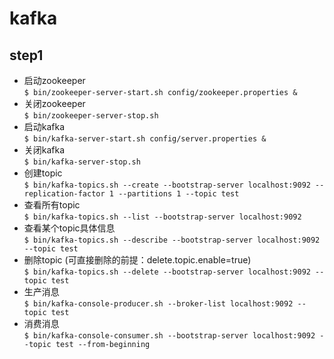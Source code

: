 # kafka

## step1 
- 启动zookeeper  
`$ bin/zookeeper-server-start.sh config/zookeeper.properties &`  
- 关闭zookeeper  
`$ bin/zookeeper-server-stop.sh`   
- 启动kafka  
`$ bin/kafka-server-start.sh config/server.properties &`
- 关闭kafka  
`$ bin/kafka-server-stop.sh`
- 创建topic  
`$ bin/kafka-topics.sh --create --bootstrap-server localhost:9092 --replication-factor 1 --partitions 1 --topic test`
- 查看所有topic  
`$ bin/kafka-topics.sh --list --bootstrap-server localhost:9092`
- 查看某个topic具体信息   
`$ bin/kafka-topics.sh --describe --bootstrap-server localhost:9092 --topic test`
- 删除topic (可直接删除的前提：delete.topic.enable=true)  
`$ bin/kafka-topics.sh --delete --bootstrap-server localhost:9092 --topic test`
- 生产消息  
`$ bin/kafka-console-producer.sh --broker-list localhost:9092 --topic test`
- 消费消息  
`$ bin/kafka-console-consumer.sh --bootstrap-server localhost:9092 --topic test --from-beginning`
